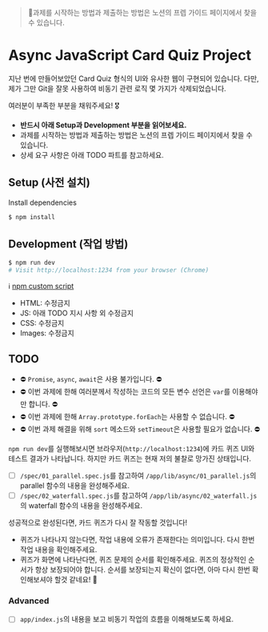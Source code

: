 > 🚨과제를 시작하는 방법과 제출하는 방법은 노션의 프렙 가이드 페이지에서 찾을 수 있습니다.

# Async JavaScript Card Quiz Project

지난 번에 만들어보았던 Card Quiz 형식의 UI와 유사한 웹이 구현되어 있습니다. 다만, 제가 그만 Git을 잘못 사용하여 비동기 관련 로직 몇 가지가 삭제되었습니다.

여러분이 부족한 부분을 채워주세요! 🎖

- **반드시 아래 Setup과 Development 부분을 읽어보세요.**
- 과제를 시작하는 방법과 제출하는 방법은 노션의 프렙 가이드 페이지에서 찾을 수 있습니다.
- 상세 요구 사항은 아래 TODO 파트를 참고하세요.

## Setup (사전 설치)

Install dependencies

```sh
$ npm install
```

## Development (작업 방법)

```sh
$ npm run dev
# Visit http://localhost:1234 from your browser (Chrome)
```

ℹ️ [npm custom script](https://stackoverflow.com/questions/36433461/how-do-i-add-a-custom-script-to-my-package-json-file-that-runs-a-javascript-file)

- HTML: 수정금지
- JS: 아래 TODO 지시 사항 외 수정금지
- CSS: 수정금지
- Images: 수정금지

## TODO

- ⛔️ `Promise`, `async`, `await`은 사용 불가입니다. ⛔️
- ⛔️ 이번 과제에 한해 여러분께서 작성하는 코드의 모든 변수 선언은 `var`를 이용해야만 합니다. ⛔️
- ⛔️ 이번 과제에 한해 `Array.prototype.forEach`는 사용할 수 없습니다. ⛔️
- ⛔️ 이번 과제 해결을 위해 `sort` 메소드와 `setTimeout`은 사용할 필요가 없습니다. ⛔️

`npm run dev`를 실행해보시면 브라우저(`http://localhost:1234`)에 카드 퀴즈 UI와 테스트 결과가 나타납니다. 하지만 카드 퀴즈는 현재 저의 불찰로 망가진 상태입니다.

- [ ] `/spec/01_parallel.spec.js`를 참고하여 `/app/lib/async/01_parallel.js`의 parallel 함수의 내용을 완성해주세요.
- [ ] `/spec/02_waterfall.spec.js`를 참고하여 `/app/lib/async/02_waterfall.js`의 waterfall 함수의 내용을 완성해주세요.

성공적으로 완성된다면, 카드 퀴즈가 다시 잘 작동할 것입니다!

- 퀴즈가 나타나지 않는다면, 작업 내용에 오류가 존재한다는 의미입니다. 다시 한번 작업 내용을 확인해주세요.
- 퀴즈가 화면에 나타난다면, 퀴즈 문제의 순서를 확인해주세요. 퀴즈의 정상적인 순서가 항상 보장되어야 합니다. 순서를 보장되는지 확신이 없다면, 아마 다시 한번 확인해보셔야 할것 같네요! 🧐

### Advanced

- [ ] `app/index.js`의 내용을 보고 비동기 작업의 흐름을 이해해보도록 하세요.
